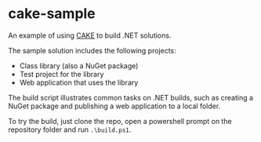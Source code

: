 # cake-sample
An example of using [CAKE](http://cakebuild.net/) to build .NET solutions.

The sample solution includes the following projects:

* Class library (also a NuGet package)
* Test project for the library
* Web application that uses the library

The build script illustrates common tasks on .NET builds, such as creating a NuGet package and publishing a web application to a local folder.

To try the build, just clone the repo, open a powershell prompt on the repository folder and run `.\build.ps1`.
